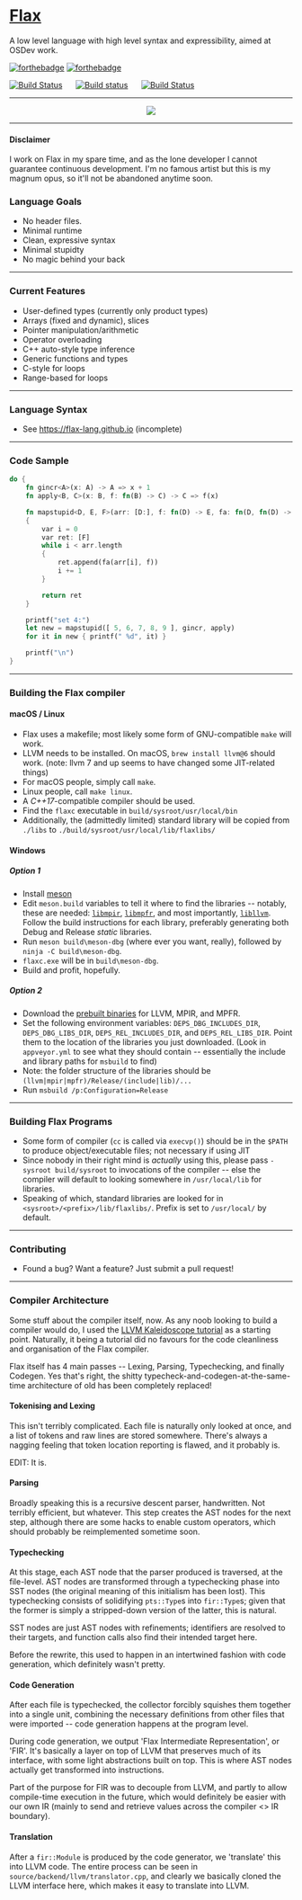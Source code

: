 # [Flax](https://flax-lang.github.io)

A low level language with high level syntax and expressibility, aimed at OSDev work.


[![forthebadge](https://forthebadge.com/images/badges/made-with-crayons.svg)](http://forthebadge.com)
[![forthebadge](https://forthebadge.com/images/badges/built-with-resentment.svg)](http://forthebadge.com)

[![Build Status](https://semaphoreci.com/api/v1/zhiayang/flax/branches/develop/badge.svg)](https://semaphoreci.com/zhiayang/flax)
&nbsp;&nbsp;&nbsp;&nbsp;
[![Build status](https://ci.appveyor.com/api/projects/status/c9cmm08t27ef1hji/branch/develop?svg=true)](https://ci.appveyor.com/project/zhiayang/flax/branch/develop)
&nbsp;&nbsp;&nbsp;&nbsp;
[![Build Status](https://travis-ci.org/flax-lang/flax.svg?branch=develop)](https://travis-ci.org/flax-lang/flax)



-----------------------------------------------


<p align="center">
  <img src="https://raw.githubusercontent.com/flax-lang/flax/develop/build/d20.gif" />
</p>



-----------------------------------------------

#### Disclaimer ####

I work on Flax in my spare time, and as the lone developer I cannot guarantee continuous development.
I'm no famous artist but this is my magnum opus, so it'll not be abandoned anytime soon.

### Language Goals

- No header files.
- Minimal runtime
- Clean, expressive syntax
- Minimal stupidty
- No magic behind your back


-----------------------------------------------


### Current Features

- User-defined types (currently only product types)
- Arrays (fixed and dynamic), slices
- Pointer manipulation/arithmetic
- Operator overloading
- C++ auto-style type inference
- Generic functions and types
- C-style for loops
- Range-based for loops

-----------------------------------------------


### Language Syntax
- See https://flax-lang.github.io (incomplete)

-----------------------------------------------



### Code Sample

```rust
do {
	fn gincr<A>(x: A) -> A => x + 1
	fn apply<B, C>(x: B, f: fn(B) -> C) -> C => f(x)

	fn mapstupid<D, E, F>(arr: [D:], f: fn(D) -> E, fa: fn(D, fn(D) -> E) -> F) -> [F]
	{
		var i = 0
		var ret: [F]
		while i < arr.length
		{
			ret.append(fa(arr[i], f))
			i += 1
		}

		return ret
	}

	printf("set 4:")
	let new = mapstupid([ 5, 6, 7, 8, 9 ], gincr, apply)
	for it in new { printf(" %d", it) }

	printf("\n")
}
```

-----------------------------------------------


### Building the Flax compiler


#### macOS / Linux

- Flax uses a makefile; most likely some form of GNU-compatible `make` will work.
- LLVM needs to be installed. On macOS, `brew install llvm@6` should work. (note: llvm 7 and up seems to have changed some JIT-related things)
- For macOS people, simply call `make`.
- Linux people, call `make linux`.
- A *C++17*-compatible compiler should be used.
- Find the `flaxc` executable in `build/sysroot/usr/local/bin`
- Additionally, the (admittedly limited) standard library will be copied from `./libs` to `./build/sysroot/usr/local/lib/flaxlibs/`


#### Windows

##### Option 1
- Install [meson](https://mesonbuild.com/)
- Edit `meson.build` variables to tell it where to find the libraries -- notably, these are needed: [`libmpir`](http://mpir.org), [`libmpfr`](http://mpfr.org), and most importantly, [`libllvm`](http://llvm.org). Follow the build instructions for each library, preferably generating both Debug and Release *static* libraries.
- Run `meson build\meson-dbg` (where ever you want, really), followed by `ninja -C build\meson-dbg`.
- `flaxc.exe` will be in `build\meson-dbg`.
- Build and profit, hopefully.

##### Option 2
- Download the [prebuilt binaries](https://github.com/flax-lang/flax/releases/download/win-build-deps/libraries.zip) for LLVM, MPIR, and MPFR.
- Set the following environment variables: `DEPS_DBG_INCLUDES_DIR`, `DEPS_DBG_LIBS_DIR`, `DEPS_REL_INCLUDES_DIR`, and `DEPS_REL_LIBS_DIR`. Point them to the location of the libraries you just downloaded. (Look in `appveyor.yml` to see what they should contain -- essentially the include and library paths for `msbuild` to find)
- Note: the folder structure of the libraries should be `(llvm|mpir|mpfr)/Release/(include|lib)/...`
- Run `msbuild /p:Configuration=Release`

-----------------------------------------------


### Building Flax Programs

- Some form of compiler (`cc` is called via `execvp()`) should be in the `$PATH` to produce object/executable files; not necessary if using JIT
- Since nobody in their right mind is *actually* using this, please pass `-sysroot build/sysroot` to invocations of the compiler -- else the compiler will default to looking somewhere in `/usr/local/lib` for libraries.
- Speaking of which, standard libraries are looked for in `<sysroot>/<prefix>/lib/flaxlibs/`. Prefix is set to `/usr/local/` by default.


-----------------------------------------------


### Contributing

- Found a bug? Want a feature? Just submit a pull request!


-----------------------------------------------


### Compiler Architecture

Some stuff about the compiler itself, now. As any noob looking to build a compiler would do, I used the [LLVM Kaleidoscope tutorial](http://llvm.org/docs/tutorial/) as a starting point. Naturally, it being a tutorial did no favours for the code cleanliness and organisation of the Flax compiler.

Flax itself has 4 main passes -- Lexing, Parsing, Typechecking, and finally Codegen. Yes that's right, the shitty typecheck-and-codegen-at-the-same-time architecture of old has been completely replaced!


#### Tokenising and Lexing

This isn't terribly complicated. Each file is naturally only looked at once, and a list of tokens and raw lines are stored somewhere. There's always a nagging feeling that token location reporting is flawed, and it probably is.

EDIT: It is.


#### Parsing

Broadly speaking this is a recursive descent parser, handwritten. Not terribly efficient, but whatever. This step creates the AST nodes for the next step, although there are some hacks to enable custom operators, which should probably be reimplemented sometime soon.



#### Typechecking

At this stage, each AST node that the parser produced is traversed, at the file-level. AST nodes are transformed through a typechecking phase into SST nodes (the original meaning of this initialism has been lost). This typechecking consists of solidifying `pts::Type`s into `fir::Type`s; given that the former is simply a stripped-down version of the latter, this is natural.

SST nodes are just AST nodes with refinements; identifiers are resolved to their targets, and function calls also find their intended target here.

Before the rewrite, this used to happen in an intertwined fashion with code generation, which definitely wasn't pretty.



#### Code Generation

After each file is typechecked, the collector forcibly squishes them together into a single unit, combining the necessary definitions from other files that were imported -- code generation happens at the program level.

During code generation, we output 'Flax Intermediate Representation', or 'FIR'. It's basically a layer on top of LLVM that preserves much of its interface, with some light abstractions built on top. This is where AST nodes actually get transformed into instructions.

Part of the purpose for FIR was to decouple from LLVM, and partly to allow compile-time execution in the future, which would definitely be easier with our own IR (mainly to send and retrieve values across the compiler <> IR boundary).



#### Translation

After a `fir::Module` is produced by the code generator, we 'translate' this into LLVM code. The entire process can be seen in `source/backend/llvm/translator.cpp`, and clearly we basically cloned the LLVM interface here, which makes it easy to translate into LLVM.














